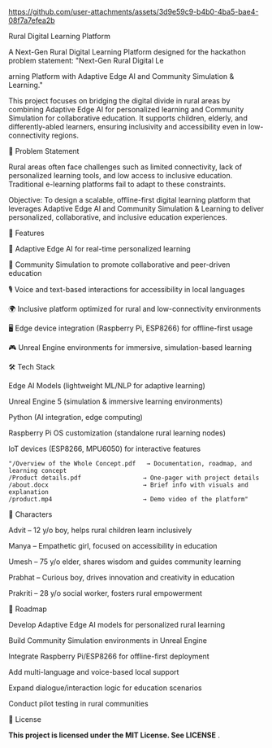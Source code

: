 https://github.com/user-attachments/assets/3d9e59c9-b4b0-4ba5-bae4-08f7a7efea2b

Rural Digital Learning Platform

A Next-Gen Rural Digital Learning Platform designed for the hackathon problem statement:
"Next-Gen Rural Digital Le

arning Platform with Adaptive Edge AI and Community Simulation & Learning."

This project focuses on bridging the digital divide in rural areas by combining Adaptive Edge AI for personalized learning and Community Simulation for collaborative education. It supports children, elderly, and differently-abled learners, ensuring inclusivity and accessibility even in low-connectivity regions.

📝 Problem Statement

Rural areas often face challenges such as limited connectivity, lack of personalized learning tools, and low access to inclusive education. Traditional e-learning platforms fail to adapt to these constraints.

Objective:
To design a scalable, offline-first digital learning platform that leverages Adaptive Edge AI and Community Simulation & Learning to deliver personalized, collaborative, and inclusive education experiences.

🚀 Features

🤖 Adaptive Edge AI for real-time personalized learning

👥 Community Simulation to promote collaborative and peer-driven education

🎙 Voice and text-based interactions for accessibility in local languages

🌍 Inclusive platform optimized for rural and low-connectivity environments

🖥 Edge device integration (Raspberry Pi, ESP8266) for offline-first usage

🎮 Unreal Engine environments for immersive, simulation-based learning

🛠 Tech Stack

Edge AI Models (lightweight ML/NLP for adaptive learning)

Unreal Engine 5 (simulation & immersive learning environments)

Python (AI integration, edge computing)

Raspberry Pi OS customization (standalone rural learning nodes)

IoT devices (ESP8266, MPU6050) for interactive features


```📂 Repository Structure
"/Overview of the Whole Concept.pdf   → Documentation, roadmap, and learning concept  
/Product details.pdf                 → One-pager with project details  
/about.docx                          → Brief info with visuals and explanation  
/product.mp4                         → Demo video of the platform"
```
👥 Characters

Advit – 12 y/o boy, helps rural children learn inclusively

Manya – Empathetic girl, focused on accessibility in education

Umesh – 75 y/o elder, shares wisdom and guides community learning

Prabhat – Curious boy, drives innovation and creativity in education

Prakriti – 28 y/o social worker, fosters rural empowerment

📌 Roadmap

 Develop Adaptive Edge AI models for personalized rural learning

 Build Community Simulation environments in Unreal Engine

 Integrate Raspberry Pi/ESP8266 for offline-first deployment

 Add multi-language and voice-based local support

 Expand dialogue/interaction logic for education scenarios

 Conduct pilot testing in rural communities

📜 License

**This project is licensed under the MIT License. See LICENSE**
.
